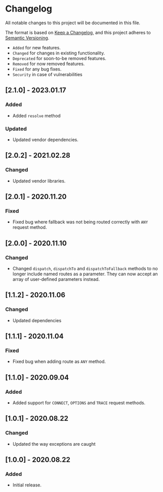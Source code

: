 # Changelog

All notable changes to this project will be documented in this file.

The format is based on [Keep a Changelog](https://keepachangelog.com/en/1.0.0/),
and this project adheres to [Semantic Versioning](https://semver.org/spec/v2.0.0.html).

- `Added` for new features.
- `Changed` for changes in existing functionality.
- `Deprecated` for soon-to-be removed features.
- `Removed` for now removed features.
- `Fixed` for any bug fixes.
- `Security` in case of vulnerabilities

## [2.1.0] - 2023.01.17

### Added

- Added `resolve` method

### Updated

- Updated vendor dependencies.

## [2.0.2] - 2021.02.28

### Changed

- Updated vendor libraries.

## [2.0.1] - 2020.11.20

### Fixed

- Fixed bug where fallback was not being routed correctly with `ANY` request method.

## [2.0.0] - 2020.11.10

### Changed

- Changed `dispatch`, `dispatchTo` and `dispatchToFallback` methods to no longer include named routes as a parameter.
They can now accept an array of user-defined parameters instead. 

## [1.1.2] - 2020.11.06

### Changed

- Updated dependencies

## [1.1.1] - 2020.11.04

### Fixed

- Fixed bug when adding route as `ANY` method.

## [1.1.0] - 2020.09.04

### Added

- Added support for `CONNECT`, `OPTIONS` and `TRACE` request methods.

## [1.0.1] - 2020.08.22

### Changed

- Updated the way exceptions are caught

## [1.0.0] - 2020.08.22

### Added

- Initial release.
